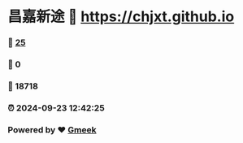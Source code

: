 # 昌嘉新途 :link: https://chjxt.github.io 
### :page_facing_up: [25](https://chjxt.github.io/tag.html) 
### :speech_balloon: 0 
### :hibiscus: 18718 
### :alarm_clock: 2024-09-23 12:42:25 
### Powered by :heart: [Gmeek](https://github.com/Meekdai/Gmeek)
